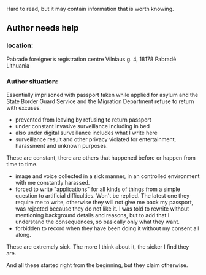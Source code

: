 Hard to read, but it may contain information that is worth knowing.

## Author needs help
### location:
Pabradė foreigner’s registration centre
Vilniaus g. 4, 18178 Pabradė
Lithuania

### Author situation:
Essentially imprisoned with passport taken while applied for asylum and the State Border Guard Service and the Migration Department refuse to return with excuses.

- prevented from leaving by refusing to return passport
- under constant invasive surveillance including in bed
- also under digital surveillance includes what I write here
- surveillance result and other privacy violated for entertainment, harassment and unknown purposes.

These are constant, there are others that happened before or happen from time to time.

- image and voice collected in a sick manner, in an controlled environment with me constantly harassed.
- forced to write "applications" for all kinds of things from a simple question to artificial difficulties. Won't be replied. The latest one they require me to write, otherwise they will not give me back my passport, was rejected because they do not like it. I was told to rewrite without mentioning background details and reasons, but to add that I understand the consequences, so basically only what they want.
- forbidden to record when they have been doing it without my consent all along.

These are extremely sick. The more I think about it, the sicker I find they are.

And all these started right from the beginning, but they claim otherwise.
